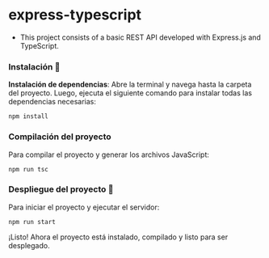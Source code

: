 # express-typescript
- This project consists of a basic REST API developed with Express.js and TypeScript.

### Instalación 🔧

**Instalación de dependencias**: 
   Abre la terminal y navega hasta la carpeta del proyecto. Luego, ejecuta el siguiente comando para instalar todas las dependencias necesarias:
```
npm install
```

### Compilación del proyecto

Para compilar el proyecto y generar los archivos JavaScript:
```
npm run tsc
```

### Despliegue del proyecto 🚀

Para iniciar el proyecto y ejecutar el servidor:
```
npm run start
```

¡Listo! Ahora el proyecto está instalado, compilado y listo para ser desplegado.

